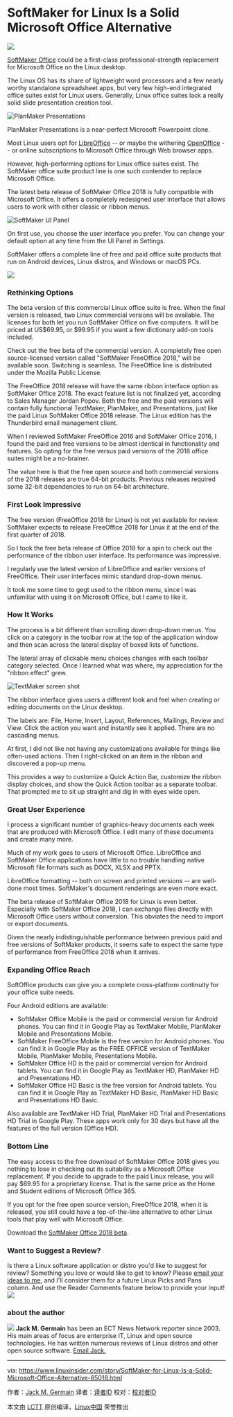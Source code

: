 SoftMaker for Linux Is a Solid Microsoft Office Alternative
======
![](https://www.linuxinsider.com/article_images/story_graphics_xlarge/xl-2017-softmaker-office-2018-1.jpg)


[SoftMaker Office][6] could be a first-class professional-strength replacement for Microsoft Office on the Linux desktop.

The Linux OS has its share of lightweight word processors and a few nearly worthy standalone spreadsheet apps, but very few high-end integrated office suites exist for Linux users. Generally, Linux office suites lack a really solid slide presentation creation tool.

![PlanMaker Presentations][7]

PlanMaker Presentations is a near-perfect Microsoft Powerpoint clone.

Most Linux users opt for [LibreOffice][9] -- or maybe the withering [OpenOffice][10] -- or online subscriptions to Microsoft Office through Web browser apps.

However, high-performing options for Linux office suites exist. The SoftMaker office suite product line is one such contender to replace Microsoft Office.

The latest beta release of SoftMaker Office 2018 is fully compatible with Microsoft Office. It offers a completely redesigned user interface that allows users to work with either classic or ribbon menus.

![SoftMaker UI Panel][11]

On first use, you choose the user interface you prefer. You can change your default option at any time from the UI Panel in Settings.

SoftMaker offers a complete line of free and paid office suite products that run on Android devices, Linux distros, and Windows or macOS PCs.

![][12]

###  Rethinking Options

The beta version of this commercial Linux office suite is free. When the final version is released, two Linux commercial versions will be available. The licenses for both let you run SoftMaker Office on five computers. It will be priced at US$69.95, or $99.95 if you want a few dictionary add-on tools included.

Check out the free beta of the commercial version. A completely free open source-licensed version called "SoftMaker FreeOffice 2018," will be available soon. Switching is seamless. The FreeOffice line is distributed under the Mozilla Public License.

The FreeOffice 2018 release will have the same ribbon interface option as SoftMaker Office 2018. The exact feature list is not finalized yet, according to Sales Manager Jordan Popov. Both the free and the paid versions will contain fully functional TextMaker, PlanMaker, and Presentations, just like the paid Linux SoftMaker Office 2018 release. The Linux edition has the Thunderbird email management client.

When I reviewed SoftMaker FreeOffice 2016 and SoftMaker Office 2016, I found the paid and free versions to be almost identical in functionality and features. So opting for the free versus paid versions of the 2018 office suites might be a no-brainer.

The value here is that the free open source and both commercial versions of the 2018 releases are true 64-bit products. Previous releases required some 32-bit dependencies to run on 64-bit architecture.

###  First Look Impressive

The free version (FreeOffice 2018 for Linux) is not yet available for review. SoftMaker expects to release FreeOffice 2018 for Linux it at the end of the first quarter of 2018.

So I took the free beta release of Office 2018 for a spin to check out the performance of the ribbon user interface. Its performance was impressive.

I regularly use the latest version of LibreOffice and earlier versions of FreeOffice. Their user interfaces mimic standard drop-down menus.

It took me some time to gegt used to the ribbon menu, since I was unfamiliar with using it on Microsoft Office, but I came to like it.

###  How It Works

The process is a bit different than scrolling down drop-down menus. You click on a category in the toolbar row at the top of the application window and then scan across the lateral display of boxed lists of functions.

The lateral array of clickable menu choices changes with each toolbar category selected. Once I learned what was where, my appreciation for the "ribbon effect" grew.

![TextMaker screen shot][13]

The ribbon interface gives users a different look and feel when creating or editing documents on the Linux desktop.

The labels are: File, Home, Insert, Layout, References, Mailings, Review and View. Click the action you want and instantly see it applied. There are no cascading menus.

At first, I did not like not having any customizations available for things like often-used actions. Then I right-clicked on an item in the ribbon and discovered a pop-up menu.

This provides a way to customize a Quick Action Bar, customize the ribbon display choices, and show the Quick Action toolbar as a separate toolbar. That prompted me to sit up straight and dig in with eyes wide open.

###  Great User Experience

I process a significant number of graphics-heavy documents each week that are produced with Microsoft Office. I edit many of these documents and create many more.

Much of my work goes to users of Microsoft Office. LibreOffice and SoftMaker Office applications have little to no trouble handling native Microsoft file formats such as DOCX, XLSX and PPTX.

LibreOffice formatting -- both on screen and printed versions -- are well-done most times. SoftMaker's document renderings are even more exact.

The beta release of SoftMaker Office 2018 for Linux is even better. Especially with SoftMaker Office 2018, I can exchange files directly with Microsoft Office users without conversion. This obviates the need to import or export documents.

Given the nearly indistinguishable performance between previous paid and free versions of SoftMaker products, it seems safe to expect the same type of performance from FreeOffice 2018 when it arrives.

###  Expanding Office Reach

SoftOffice products can give you a complete cross-platform continuity for your office suite needs.

Four Android editions are available:

  * SoftMaker Office Mobile is the paid or commercial version for Android phones. You can find it in Google Play as TextMaker Mobile, PlanMaker Mobile and Presentations Mobile.
  * SoftMaker FreeOffice Mobile is the free version for Android phones. You can find it in Google Play as the FREE OFFICE version of TextMaker Mobile, PlanMaker Mobile, Presentations Mobile.
  * SoftMaker Office HD is the paid or commercial version for Android tablets. You can find it in Google Play as TextMaker HD, PlanMaker HD and Presentations HD.
  * SoftMaker Office HD Basic is the free version for Android tablets. You can find it in Google Play as TextMaker HD Basic, PlanMaker HD Basic and Presentations HD Basic.



Also available are TextMaker HD Trial, PlanMaker HD Trial and Presentations HD Trial in Google Play. These apps work only for 30 days but have all the features of the full version (Office HD).

###  Bottom Line

The easy access to the free download of SoftMaker Office 2018 gives you nothing to lose in checking out its suitability as a Microsoft Office replacement. If you decide to upgrade to the paid Linux release, you will pay $69.95 for a proprietary license. That is the same price as the Home and Student editions of Microsoft Office 365.

If you opt for the free open source version, FreeOffice 2018, when it is released, you still could have a top-of-the-line alternative to other Linux tools that play well with Microsoft Office.

Download the [SoftMaker Office 2018 beta][15].

###  Want to Suggest a Review?

Is there a Linux software application or distro you'd like to suggest for review? Something you love or would like to get to know? Please [email your ideas to me][16], and I'll consider them for a future Linux Picks and Pans column. And use the Reader Comments feature below to provide your input! ![][17]

### about the author

![][18] **Jack M. Germain** has been an ECT News Network reporter since 2003. His main areas of focus are enterprise IT, Linux and open source technologies. He has written numerous reviews of Linux distros and other open source software. [Email Jack.][19]


--------------------------------------------------------------------------------

via: https://www.linuxinsider.com/story/SoftMaker-for-Linux-Is-a-Solid-Microsoft-Office-Alternative-85018.html

作者：[Jack M. Germain][a]
译者：[译者ID](https://github.com/译者ID)
校对：[校对者ID](https://github.com/校对者ID)

本文由 [LCTT](https://github.com/LCTT/TranslateProject) 原创编译，[Linux中国](https://linux.cn/) 荣誉推出

[a]:https://www.linuxinsider.com
[1]:https://www.linuxinsider.com/images/2008/atab.gif
[2]:https://www.linuxinsider.com/images/sda/all_ec_134x30.png
[4]:https://www.linuxinsider.com/adsys/count/10019/?nm=1-allec-ci-lin-1&ENN_rnd=15154948085323&ign=0/ign.gif
[5]:https://www.linuxinsider.com/images/article_images/linux5stars_580x24.jpg
[6]:http://www.softmaker.com/en/softmaker-office-linux
[7]:https://www.linuxinsider.com/article_images/2017/85018_620x358-small.jpg
[8]:https://www.linuxinsider.com/article_images/2017/85018_990x572.jpg (::::topclose:true)
[9]:http://www.libreoffice.org/
[10]:http://www.openoffice.org/
[11]:https://www.linuxinsider.com/article_images/2017/85018_620x439.jpg
[12]:https://www.linuxinsider.com/adsys/count/10087/?nm=1i-lin_160-1&ENN_rnd=15154948084583&ign=0/ign.gif
[13]:https://www.linuxinsider.com/article_images/2017/85018_620x264-small.jpg
[14]:https://www.linuxinsider.com/article_images/2017/85018_990x421.jpg (::::topclose:true)
[15]:http://www.softmaker.com/en/softmaker-office-linux-
[16]:mailto:jack.germain@
[17]:https://www.ectnews.com/images/end-enn.gif
[18]:https://www.linuxinsider.com/images/rws572389/Jack%20M.%20Germain.jpg
[19]:mailto:jack.germain@newsroom.ectnews.comm

